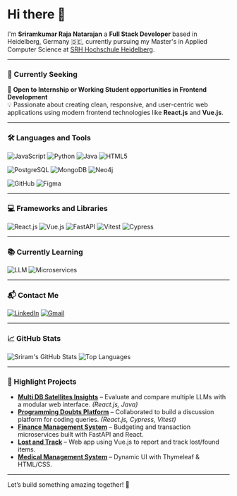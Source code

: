 # Hi there 👋

I'm **Sriramkumar Raja Natarajan** a **Full Stack Developer** based in Heidelberg, Germany 🇩🇪, currently pursuing my Master's in Applied Computer Science at [SRH Hochschule Heidelberg](https://www.srh-hochschule-heidelberg.de/).

---

### 🎯 Currently Seeking

🚀 **Open to Internship or Working Student opportunities in Frontend Development**  
💡 Passionate about creating clean, responsive, and user-centric web applications using modern frontend technologies like **React.js** and **Vue.js**.

---

### 🛠️ Languages and Tools

![JavaScript](https://img.shields.io/badge/JavaScript-F7DF1E?style=for-the-badge&logo=javascript&logoColor=black)
![Python](https://img.shields.io/badge/Python-3776AB?style=for-the-badge&logo=python&logoColor=white)
![Java](https://img.shields.io/badge/Java-ED8B00?style=for-the-badge&logo=java&logoColor=white)
![HTML5](https://img.shields.io/badge/HTML5-E34F26?style=for-the-badge&logo=html5&logoColor=white)

![PostgreSQL](https://img.shields.io/badge/PostgreSQL-4169E1?style=for-the-badge&logo=postgresql&logoColor=white)
![MongoDB](https://img.shields.io/badge/MongoDB-4EA94B?style=for-the-badge&logo=mongodb&logoColor=white)
![Neo4j](https://img.shields.io/badge/Neo4j-008CC1?style=for-the-badge&logo=neo4j&logoColor=white)

![GitHub](https://img.shields.io/badge/GitHub-100000?style=for-the-badge&logo=github&logoColor=white)
![Figma](https://img.shields.io/badge/Figma-F24E1E?style=for-the-badge&logo=figma&logoColor=white)

---

### 💻 Frameworks and Libraries

![React.js](https://img.shields.io/badge/React.js-20232A?style=for-the-badge&logo=react&logoColor=61DAFB)
![Vue.js](https://img.shields.io/badge/Vue.js-35495E?style=for-the-badge&logo=vue.js&logoColor=4FC08D)
![FastAPI](https://img.shields.io/badge/FastAPI-005571?style=for-the-badge&logo=fastapi)
![Vitest](https://img.shields.io/badge/Vitest-6E9F18?style=for-the-badge&logo=vitest&logoColor=white)
![Cypress](https://img.shields.io/badge/Cypress-17202C?style=for-the-badge&logo=cypress&logoColor=white)

---

### 📚 Currently Learning

![LLM](https://img.shields.io/badge/LLMs-Benchmarking-informational?style=for-the-badge)
![Microservices](https://img.shields.io/badge/Microservices-Architecture-ffb400?style=for-the-badge)

---

### 📬 Contact Me

[![LinkedIn](https://img.shields.io/badge/LinkedIn-blue?style=for-the-badge&logo=linkedin&logoColor=white)](https://www.linkedin.com/in/sriramkumar-raja-natarajan)
[![Gmail](https://img.shields.io/badge/Gmail-D14836?style=for-the-badge&logo=gmail&logoColor=white)](mailto:sriramnraja@yahoo.com)

---

### 📈 GitHub Stats

![Sriram's GitHub Stats](https://github-readme-stats.vercel.app/api?username=sriraminhdb&show_icons=true&theme=radical)
![Top Languages](https://github-readme-stats.vercel.app/api/top-langs/?username=sriraminhdb&layout=compact&theme=radical)

---

### 📌 Highlight Projects

- **[Multi DB Satellites Insights](https://github.com/OrbitOps-Five/multi-db-satellite-insights.git)** – Evaluate and compare multiple LLMs with a modular web interface. *(React.js, Java)*
- **[Programming Doubts Platform](https://github.com/Study-Program-Applied-Computer-Science/usability-testing-and-verification-verifypair.git)** – Collaborated to build a discussion platform for coding queries. *(React.js, Cypress, Vitest)*
- **[Finance Management System](https://github.com/Study-Program-Applied-Computer-Science/software-architecture-and-development-pockettech.git)** – Budgeting and transaction microservices built with FastAPI and React.
- **[Lost and Track](https://github.com/Study-Program-Applied-Computer-Science/udi-Syntax-Squad.git)** – Web app using Vue.js to report and track lost/found items.
- **[Medical Management System](https://github.com/DevJLALW/MedicalManagementSystem.git)** – Dynamic UI with Thymeleaf & HTML/CSS.

---

Let’s build something amazing together! 🚀
